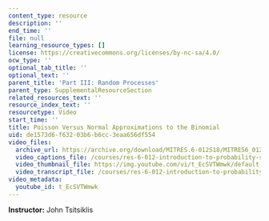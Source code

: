 ```yaml
---
content_type: resource
description: ''
end_time: ''
file: null
learning_resource_types: []
license: https://creativecommons.org/licenses/by-nc-sa/4.0/
ocw_type: ''
optional_tab_title: ''
optional_text: ''
parent_title: 'Part III: Random Processes'
parent_type: SupplementalResourceSection
related_resources_text: ''
resource_index_text: ''
resourcetype: Video
start_time: ''
title: Poisson Versus Normal Approximations to the Binomial
uid: de1573d6-f632-03b6-b6cc-3eaa656df554
video_files:
  archive_url: https://archive.org/download/MITRES.6-012S18/MITRES6_012S18_S23-01_300k.mp4
  video_captions_file: /courses/res-6-012-introduction-to-probability-spring-2018/0cd515c81bb35c19b8e1a5de73ddd8a2_t_EcSVTWmwk.vtt
  video_thumbnail_file: https://img.youtube.com/vi/t_EcSVTWmwk/default.jpg
  video_transcript_file: /courses/res-6-012-introduction-to-probability-spring-2018/bbb21e2dbf4e791209bdf1b9d0e85c6a_t_EcSVTWmwk.pdf
video_metadata:
  youtube_id: t_EcSVTWmwk
---
```


**Instructor:** John Tsitsiklis

